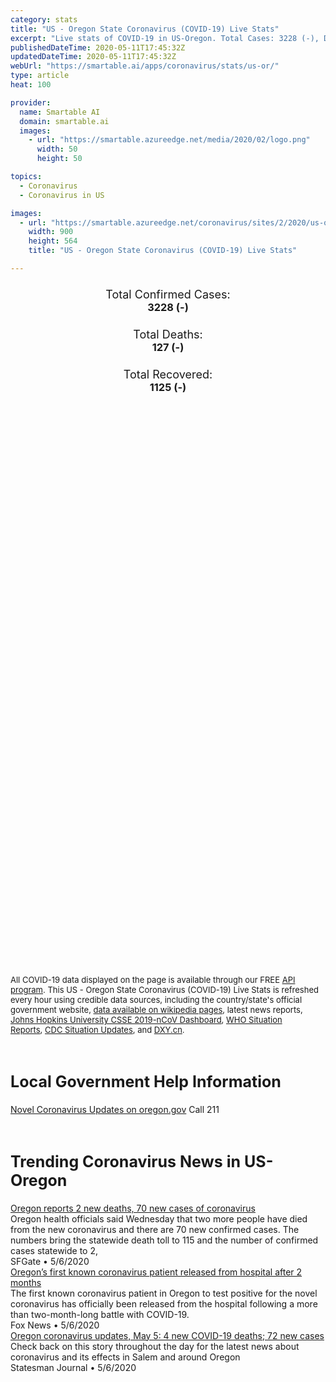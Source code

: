 ```yaml
---
category: stats
title: "US - Oregon State Coronavirus (COVID-19) Live Stats"
excerpt: "Live stats of COVID-19 in US-Oregon. Total Cases: 3228 (-), Deaths: 127 (-), Recoveries: 1125(-)."
publishedDateTime: 2020-05-11T17:45:32Z
updatedDateTime: 2020-05-11T17:45:32Z
webUrl: "https://smartable.ai/apps/coronavirus/stats/us-or/"
type: article
heat: 100

provider:
  name: Smartable AI
  domain: smartable.ai
  images:
    - url: "https://smartable.azureedge.net/media/2020/02/logo.png"
      width: 50
      height: 50

topics:
  - Coronavirus
  - Coronavirus in US

images:
  - url: "https://smartable.azureedge.net/coronavirus/sites/2/2020/us-or.jpg"
    width: 900
    height: 564
    title: "US - Oregon State Coronavirus (COVID-19) Live Stats"

---
```

<div class="total-stats" style="text-align: center;">
    <h3>
	    <div style="font-size: 18px; font-weight: 400;">Total Confirmed Cases:</div>
	    3228 (-)
    </h3>
    <h3>
	    <div style="font-size: 18px; font-weight: 400;">Total Deaths:</div>
	    127 (-)
    </h3>
    <h3>
	    <div style="font-size: 18px; font-weight: 400;">Total Recovered:</div>
	    1125 (-)
    </h3>
</div>

<script type="text/javascript" src="https://www.gstatic.com/charts/loader.js"></script>

<div id="time_series_chart" style="width: 100%; height: 400px;"></div>
<script type="text/javascript">
  google.charts.load('current', {'packages':['corechart']});
  google.charts.setOnLoadCallback(drawChart);
  function drawChart() {
    var data = google.visualization.arrayToDataTable([
      ['Date', 'Total Cases', 'Total Deaths', 'Total Recovered'],
      ['1/22/2020', 0, 0, 0],['1/23/2020', 0, 0, 0],['1/24/2020', 0, 0, 0],['1/25/2020', 0, 0, 0],['1/26/2020', 0, 0, 0],['1/27/2020', 0, 0, 0],['1/28/2020', 0, 0, 0],['1/29/2020', 0, 0, 0],['1/30/2020', 0, 0, 0],['1/31/2020', 0, 0, 0],['2/1/2020', 0, 0, 0],['2/2/2020', 0, 0, 0],['2/3/2020', 0, 0, 0],['2/4/2020', 0, 0, 0],['2/5/2020', 0, 0, 0],['2/6/2020', 0, 0, 0],['2/7/2020', 0, 0, 0],['2/8/2020', 0, 0, 0],['2/9/2020', 0, 0, 0],['2/10/2020', 0, 0, 0],['2/11/2020', 0, 0, 0],['2/12/2020', 0, 0, 0],['2/13/2020', 0, 0, 0],['2/14/2020', 0, 0, 0],['2/15/2020', 0, 0, 0],['2/16/2020', 0, 0, 0],['2/17/2020', 0, 0, 0],['2/18/2020', 0, 0, 0],['2/19/2020', 0, 0, 0],['2/20/2020', 0, 0, 0],['2/21/2020', 0, 0, 0],['2/22/2020', 0, 0, 0],['2/23/2020', 0, 0, 0],['2/24/2020', 0, 0, 0],['2/25/2020', 0, 0, 0],['2/26/2020', 0, 0, 0],['2/27/2020', 0, 0, 0],['2/28/2020', 0, 0, 0],['2/29/2020', 1, 0, 0],['3/1/2020', 1, 0, 0],['3/2/2020', 3, 0, 0],['3/3/2020', 3, 0, 0],['3/4/2020', 3, 0, 0],['3/5/2020', 3, 0, 0],['3/6/2020', 3, 0, 0],['3/7/2020', 6, 0, 0],['3/8/2020', 14, 0, 0],['3/9/2020', 14, 0, 0],['3/10/2020', 14, 0, 0],['3/11/2020', 19, 0, 0],['3/12/2020', 24, 0, 0],['3/13/2020', 32, 0, 0],['3/14/2020', 36, 1, 0],['3/15/2020', 39, 1, 0],['3/16/2020', 45, 1, 0],['3/17/2020', 68, 2, 0],['3/18/2020', 75, 3, 0],['3/19/2020', 88, 3, 0],['3/20/2020', 114, 4, 0],['3/21/2020', 137, 4, 0],['3/22/2020', 161, 5, 0],['3/23/2020', 191, 5, 0],['3/24/2020', 210, 8, 0],['3/25/2020', 266, 10, 0],['3/26/2020', 317, 11, 0],['3/27/2020', 414, 12, 0],['3/28/2020', 479, 13, 0],['3/29/2020', 549, 13, 0],['3/30/2020', 606, 16, 0],['3/31/2020', 690, 18, 0],['4/1/2020', 736, 19, 0],['4/2/2020', 826, 21, 0],['4/3/2020', 899, 22, 0],['4/4/2020', 999, 26, 0],['4/5/2020', 1068, 27, 0],['4/6/2020', 1132, 29, 0],['4/7/2020', 1181, 33, 0],['4/8/2020', 1239, 37, 0],['4/9/2020', 1321, 44, 0],['4/10/2020', 1371, 48, 0],['4/11/2020', 1447, 51, 0],['4/12/2020', 1527, 52, 0],['4/13/2020', 1584, 53, 0],['4/14/2020', 1633, 55, 38],['4/15/2020', 1663, 58, 42],['4/16/2020', 1736, 64, 42],['4/17/2020', 1785, 70, 42],['4/18/2020', 1844, 72, 42],['4/19/2020', 1910, 74, 42],['4/20/2020', 1956, 75, 42],['4/21/2020', 2002, 78, 42],['4/22/2020', 2059, 78, 595],['4/23/2020', 2127, 83, 595],['4/24/2020', 2178, 86, 595],['4/25/2020', 2254, 87, 42],['4/26/2020', 2312, 91, 42],['4/27/2020', 2355, 92, 42],['4/28/2020', 2387, 99, 42],['4/29/2020', 2447, 101, 860],['4/30/2020', 2511, 103, 860],['5/1/2020', 2568, 105, 860],['5/2/2020', 2636, 109, 860],['5/3/2020', 2681, 109, 860],['5/4/2020', 2759, 109, 860],['5/5/2020', 2839, 113, 860],['5/6/2020', 2916, 115, 1125],['5/7/2020', 2989, 121, 1125],['5/8/2020', 3069, 124, 1125],['5/9/2020', 3160, 127, 1125],['5/10/2020', 3228, 127, 1125],['5/11/2020', 3228, 127, 1125],
    ]);
    var options = {
      curveType: 'none',
      chartArea: {'width': '80%', 'height': '80%'},
      legend: { position: 'top' },
      lineWidth: 5,
      colors: ['#f60109', '#444444', '#81B71F']
    };
    var chart = new google.visualization.LineChart(document.getElementById('time_series_chart'));
    chart.draw(data, options);
  }
</script>

<div id="geo_chart" style="width: 100%; height: 500px;"></div>
<script type="text/javascript">
  google.charts.load('current', {
    'packages':['geochart'],
    'mapsApiKey': 'AIzaSyDk1HhVhLaveyKrUhhHZ5YwzIpEcbdal6U'
  });
  google.charts.setOnLoadCallback(drawRegionsMap);
  function drawRegionsMap() {
    var data = google.visualization.arrayToDataTable([
      ['LATITUDE', 'LONGITUDE', 'DESCRIPTION', 'Total Cases', 'Total Deaths'],
      [44.3307, -123.3625, "Benton", 47, 5],[45.4239, -122.447, "Clackamas", 266, 9],[46.1303, -123.3715, "Clatsop", 29, 0],[46.0768, -122.9405, "Columbia", 15, 0],[43.8325, -121.2617, "Deschutes", 86, 0],[43.1261, -123.2492, "Douglas", 24, 0],[44.4667, -119.5322, "Grant", 1, 0],[45.6354, -121.5522, "Hood River", 13, 0],[42.3345, -122.7647, "Jackson", 49, 0],[42.2797, -123.6151, "Josephine", 24, 1],[42.6953, -121.6142, "Klamath", 39, 0],[44.0563, -123.1173, "Lane", 60, 2],[44.6231, -124.0524, "Lincoln", 6, 0],[44.3561, -122.865, "Linn", 102, 8],[44.8446, -122.5927, "Marion", 677, 23],[45.8959, -119.4883, "Morrow", 12, 0],[45.5146, -122.5863, "Multnomah", 885, 53],[44.9267, -123.4919, "Polk", 84, 5],[45.1208, -123.9766, "Tillamook", 6, 0],[45.775, -118.7606, "Umatilla", 85, 1],[45.3358, -118.0492, "Union", 4, 0],[45.685, -121.3952, "Wasco", 15, 1],[45.547, -123.1386, "Washington", 573, 12],[45.211, -123.1918, "Yamhill", 49, 7],[44.2476, -117.5187, "Malheur", 14, 0],[45.5704, -117.5286, "Wallowa", 1, 0],[44.298, -120.8616, "Crook", 1, 0],[45.5916, -120.6975, "Sherman", 1, 0],[42.3974, -124.4171, "Curry", 4, 0],[42.886, -124.0735, "Coos", 30, 0],[44.5232, -121.211, "Jefferson", 24, 0],[43.1423225, -119.0116305, "Harney", 1, 0],[44.7652304, -117.67692, "Baker", 1, 0],
    ]);
    var options = {
      backgroundColor: {fill:'transparent',stroke:'#FFF' ,strokeWidth:0 }, 
      displayMode: 'markers',
      region: 'US-OR', 
      resolution: 'metros',
      colorAxis: {colors: ['#F27D81', '#f60109']},
      sizeAxis: {minSize:3,  maxSize:12},
    };
    var chart = new google.visualization.GeoChart(document.getElementById('geo_chart'));
    chart.draw(data, options);
  };
</script>

<div id="geo_table"></div>
<script type="text/javascript">
  google.charts.load('current', {'packages':['table']});
  google.charts.setOnLoadCallback(drawTable);
  function drawTable() {
    var data = new google.visualization.DataTable();
    data.addColumn('string', 'Location');
    data.addColumn('number', 'Total Cases');
    data.addColumn('number', 'New Cases');
    data.addColumn('number', 'Active Cases');
    data.addColumn('number', 'Total Deaths');
    data.addColumn('number', 'New Deaths');
    data.addColumn('number', 'Total Recovered');
    data.addRows([
      [{v:"Benton", f:"Benton"}, 47, 0, 42, 5, 0, 0],[{v:"Clackamas", f:"Clackamas"}, 266, 0, 257, 9, 0, 0],[{v:"Clatsop", f:"Clatsop"}, 29, 0, 29, 0, 0, 0],[{v:"Columbia", f:"Columbia"}, 15, 0, 15, 0, 0, 0],[{v:"Deschutes", f:"Deschutes"}, 86, 0, 86, 0, 0, 0],[{v:"Douglas", f:"Douglas"}, 24, 0, 16, 0, 0, 8],[{v:"Grant", f:"Grant"}, 1, 0, 1, 0, 0, 0],[{v:"Hood River", f:"Hood River"}, 13, 0, 13, 0, 0, 0],[{v:"Jackson", f:"Jackson"}, 49, 0, 49, 0, 0, 0],[{v:"Josephine", f:"Josephine"}, 24, 0, 19, 1, 0, 4],[{v:"Klamath", f:"Klamath"}, 39, 0, 24, 0, 0, 15],[{v:"Lane", f:"Lane"}, 60, 0, 43, 2, 0, 15],[{v:"Lincoln", f:"Lincoln"}, 6, 0, 6, 0, 0, 0],[{v:"Linn", f:"Linn"}, 102, 0, 94, 8, 0, 0],[{v:"Marion", f:"Marion"}, 677, 0, 654, 23, 0, 0],[{v:"Morrow", f:"Morrow"}, 12, 0, 12, 0, 0, 0],[{v:"Multnomah", f:"Multnomah"}, 885, 0, 832, 53, 0, 0],[{v:"Polk", f:"Polk"}, 84, 0, 79, 5, 0, 0],[{v:"Tillamook", f:"Tillamook"}, 6, 0, 6, 0, 0, 0],[{v:"Umatilla", f:"Umatilla"}, 85, 0, 84, 1, 0, 0],[{v:"Union", f:"Union"}, 4, 0, 4, 0, 0, 0],[{v:"Wasco", f:"Wasco"}, 15, 0, 14, 1, 0, 0],[{v:"Washington", f:"Washington"}, 573, 0, 561, 12, 0, 0],[{v:"Yamhill", f:"Yamhill"}, 49, 0, 42, 7, 0, 0],[{v:"Malheur", f:"Malheur"}, 14, 0, 14, 0, 0, 0],[{v:"Wallowa", f:"Wallowa"}, 1, 0, 1, 0, 0, 0],[{v:"Crook", f:"Crook"}, 1, 0, 1, 0, 0, 0],[{v:"Sherman", f:"Sherman"}, 1, 0, 1, 0, 0, 0],[{v:"Curry", f:"Curry"}, 4, 0, 4, 0, 0, 0],[{v:"Coos", f:"Coos"}, 30, 0, 30, 0, 0, 0],[{v:"Jefferson", f:"Jefferson"}, 24, 0, 24, 0, 0, 0],[{v:"Harney", f:"Harney"}, 1, 0, 1, 0, 0, 0],[{v:"Baker", f:"Baker"}, 1, 0, 1, 0, 0, 0],
    ]);
    data.setProperty(0, 0, 'style', 'min-width:100px');
    var table = new google.visualization.Table(document.getElementById('geo_table'));
    table.draw(data, {allowHtml: true, sortColumn: 2, sortAscending: false, width: '660px', height: '100%'});
  }
</script>

<span style="font-size: 13px">All COVID-19 data displayed on the page is available through our FREE <a href="https://developer.smartable.ai">API program</a>. This US - Oregon State Coronavirus (COVID-19) Live Stats is refreshed every hour using credible data sources, including the country/state's official government website, <a href="https://en.wikipedia.org/wiki/2019%E2%80%9320_coronavirus_pandemic" target="_blank">data available on wikipedia pages</a>, latest news reports, <a href="https://systems.jhu.edu/research/public-health/ncov/" target="_blank">Johns Hopkins University CSSE 2019-nCoV Dashboard</a>, <a href="https://www.who.int/emergencies/diseases/novel-coronavirus-2019/situation-reports" target="_blank">WHO Situation Reports</a>, <a href="https://www.cdc.gov/coronavirus/2019-ncov/index.html" target="_blank">CDC Situation Updates</a>, and <a href="https://ncov.dxy.cn/ncovh5/view/pneumonia" target="_blank">DXY.cn</a>.</span>

<h2 id="news" class="center" style="margin-top: 60px; font-size: 25px;">Local Government Help Information</h2>
<div class="info center">
<a href="https://www.oregon.gov/oha/PH/DISEASESCONDITIONS/DISEASESAZ/Pages/emerging-respiratory-infections.aspx" target="_blank">Novel Coronavirus Updates on oregon.gov</a> Call 211
</div>
<h2 id="news" class="center" style="margin-top: 60px; font-size: 25px;">Trending Coronavirus News in US-Oregon</h2>
<div class="row">
<div class="col-md-6 col-sm-12">
  <div class="content-card">
	<a href="https://www.sfgate.com/news/article/Oregon-reports-2-new-deaths-70-new-cases-of-15251575.php"><div class="card-image" style="background-image: url(https://d29xw9s9x32j3w.cloudfront.net/players/library/placeholder.png)"></div></a>
	<div class="content">
		<div class="card-title"><a href="https://www.sfgate.com/news/article/Oregon-reports-2-new-deaths-70-new-cases-of-15251575.php">Oregon reports 2 new deaths, 70 new cases of coronavirus</a></div>
		<div class="card-excerpt">Oregon health officials said Wednesday that two more people have died from the new coronavirus and there are 70 new confirmed cases. The numbers bring the statewide death toll to 115 and the number of confirmed cases statewide to 2,</div>
		<div class="card-meta">
			<span class="card-provider">SFGate</span> • <span class="card-date">5/6/2020</span>
		</div>
	</div>
  </div>
</div>
<div class="col-md-6 col-sm-12">
  <div class="content-card">
	<a href="https://www.foxnews.com/health/oregons-first-known-coronavirus-patient-released-from-hospital-after-2-months"><div class="card-image" style="background-image: url(https://a57.foxnews.com/static.foxnews.com/foxnews.com/content/uploads/2020/05/640/320/Hector-Calderon-AP.jpg?ve=1&tl=1)"></div></a>
	<div class="content">
		<div class="card-title"><a href="https://www.foxnews.com/health/oregons-first-known-coronavirus-patient-released-from-hospital-after-2-months">Oregon’s first known coronavirus patient released from hospital after 2 months</a></div>
		<div class="card-excerpt">The first known coronavirus patient in Oregon to test positive for the novel coronavirus has officially been released from the hospital following a more than two-month-long battle with COVID-19.</div>
		<div class="card-meta">
			<span class="card-provider">Fox News</span> • <span class="card-date">5/6/2020</span>
		</div>
	</div>
  </div>
</div>
<div class="col-md-6 col-sm-12">
  <div class="content-card">
	<a href="https://www.statesmanjournal.com/story/news/2020/05/05/salem-coronavirus-updates-fred-meyer-offers-testing-frontline-workers/3083665001/"><div class="card-image" style="background-image: url(https://www.gannett-cdn.com/presto/2020/04/15/USAT/c117f675-982e-410b-a279-aeb9c700aec2-61618JF001_STIMULUS.JPG?auto=webp&crop=2999,1687,x0,y240&format=pjpg&width=1200)"></div></a>
	<div class="content">
		<div class="card-title"><a href="https://www.statesmanjournal.com/story/news/2020/05/05/salem-coronavirus-updates-fred-meyer-offers-testing-frontline-workers/3083665001/">Oregon coronavirus updates, May 5: 4 new COVID-19 deaths; 72 new cases</a></div>
		<div class="card-excerpt">Check back on this story throughout the day for the latest news about coronavirus and its effects in Salem and around Oregon</div>
		<div class="card-meta">
			<span class="card-provider">Statesman Journal</span> • <span class="card-date">5/6/2020</span>
		</div>
	</div>
  </div>
</div>

</div>

